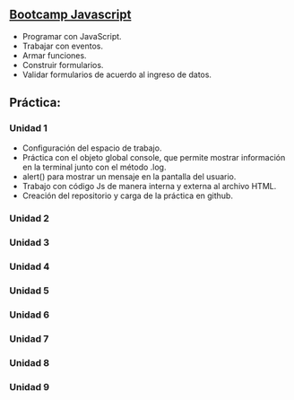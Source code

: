 ## <a href="https://www.programardesdecero.com.ar/" target=_blanck>Bootcamp Javascript</a>

<ul>
  <li>Programar con JavaScript.</li>
  <li>Trabajar con eventos.</li>
  <li>Armar funciones.</li>
  <li>Construir formularios.</li>
  <li>Validar formularios de acuerdo al ingreso de datos.</li>
</ul>

## Práctica: 

### Unidad 1  
<ul>
  <li>Configuración del espacio de trabajo.</li> 
  <li>Práctica con el objeto global console, que permite mostrar información en la terminal junto con el método .log.</li>
  <li>alert() para mostrar un mensaje en la pantalla del usuario.</li> 
  <li>Trabajo con código Js de manera interna y externa al archivo HTML.</li> 
  <li>Creación del repositorio y carga de la práctica en github.</li>
</ul>
     
### Unidad 2 

### Unidad 3

### Unidad 4

### Unidad 5

### Unidad 6

### Unidad 7

### Unidad 8 

### Unidad 9 
